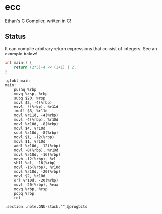 # ecc
Ethan's C Compiler, written in C!

## Status
It can compile arbitrary return expressions that consist of integers. See an example below!

```c
int main() {
    return (2*3)-4 << (1+1) | 2;
}
```

```assembly
.globl main
main:
	pushq %rbp
	movq %rsp, %rbp
	subq $20, %rsp
	movl $2, -4(%rbp)
	movl -4(%rbp), %r11d
	imull $3, %r11d
	movl %r11d, -4(%rbp)
	movl -4(%rbp), %r10d
	movl %r10d, -8(%rbp)
	movl $4, %r10d
	subl %r10d, -8(%rbp)
	movl $1, -12(%rbp)
	movl $1, %r10d
	addl %r10d, -12(%rbp)
	movl -8(%rbp), %r10d
	movl %r10d, -16(%rbp)
	movb -12(%rbp), %cl
	shll %cl, -16(%rbp)
	movl -16(%rbp), %r10d
	movl %r10d, -20(%rbp)
	movl $2, %r10d
	orl %r10d, -20(%rbp)
	movl -20(%rbp), %eax
	movq %rbp, %rsp
	popq %rbp
	ret

.section .note.GNU-stack,"",@progbits
```